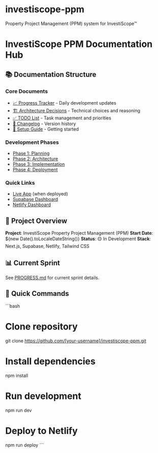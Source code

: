 # investiscope-ppm
Property Project Management (PPM) system for InvestiScope™
# InvestiScope PPM Documentation Hub

## 📚 Documentation Structure

### Core Documents
- [📈 Progress Tracker](./PROGRESS.md) - Daily development updates
- [🏗️ Architecture Decisions](./DECISIONS.md) - Technical choices and reasoning
- [✅ TODO List](./TODO.md) - Task management and priorities
- [📝 Changelog](./CHANGELOG.md) - Version history
- [🚀 Setup Guide](./setup/README.md) - Getting started

### Development Phases
- [Phase 1: Planning](./01-planning/README.md)
- [Phase 2: Architecture](./02-architecture/README.md)
- [Phase 3: Implementation](./03-implementation/README.md)
- [Phase 4: Deployment](./04-deployment/README.md)

### Quick Links
- [Live App](https://ppm.investiscope.net) (when deployed)
- [Supabase Dashboard](https://app.supabase.com)
- [Netlify Dashboard](https://app.netlify.com)

## 🎯 Project Overview

**Project**: InvestiScope Property Project Management (PPM)
**Start Date**: ${new Date().toLocaleDateString()}
**Status**: 🟡 In Development
**Stack**: Next.js, Supabase, Netlify, Tailwind CSS

## 📊 Current Sprint

See [PROGRESS.md](./PROGRESS.md) for current sprint details.

## 🔧 Quick Commands

\`\`\`bash
# Clone repository
git clone https://github.com/[your-username]/investiscope-ppm.git

# Install dependencies
npm install

# Run development
npm run dev

# Deploy to Netlify
npm run deploy
\`\`\`
